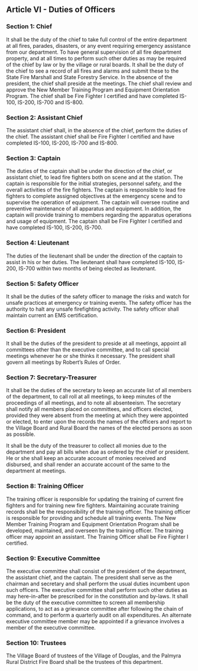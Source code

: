 ## Article VI - Duties of Officers

### Section 1: Chief

It shall be the duty of the chief to take full control of the entire department at all fires, parades, disasters, or any event requiring emergency assistance from our department. To have general supervision of all fire department property, and at all times to perform such other duties as may be required of the chief by law or by the village or rural boards. It shall be the duty of the chief to see a record of all fires and alarms and submit these to the State Fire Marshall and State Forestry Service. In the absence of the president, the chief shall preside at the meetings. The chief shall review and approve the New Member Training Program and Equipment Orientation Program. The chief shall be Fire Fighter I certified and have completed IS-100, IS-200, IS-700 and IS-800. 

### Section 2: Assistant Chief

The assistant chief shall, in the absence of the chief, perform the duties of the chief. The assistant chief shall be Fire Fighter I certified and have completed IS-100, IS-200, IS-700 and IS-800.

### Section 3: Captain

The duties of the captain shall be under the direction of the chief, or assistant chief, to lead fire fighters both on scene and at the station. The captain is responsible for the initial strategies, personnel safety, and the overall activities of the fire fighters. The captain is responsible to lead fire fighters to complete assigned objectives at the emergency scene and to supervise the operation of equipment. The captain will oversee routine and preventive maintenance of all apparatus and equipment. In addition, the captain will provide training to members regarding the apparatus operations and usage of equipment. The captain shall be Fire Fighter I certified and have completed IS-100, IS-200, IS-700.

### Section 4: Lieutenant

The duties of the lieutenant shall be under the direction of the captain to assist in his or her duties. The lieutenant shall have completed IS-100, IS-200, IS-700 within two months of being elected as lieutenant. 

### Section 5: Safety Officer

It shall be the duties of the safety officer to manage the risks and watch for unsafe practices at emergency or training events. The safety officer has the authority to halt any unsafe firefighting activity. The safety officer shall maintain current an EMS certification.

### Section 6: President

It shall be the duties of the president to preside at all meetings, appoint all committees other than the executive committee, and to call special meetings whenever he or she thinks it necessary. The president shall govern all meetings by Robert’s Rules of Order.

### Section 7: Secretary-Treasurer

It shall be the duties of the secretary to keep an accurate list of all members of the department, to call roll at all meetings, to keep minutes of the proceedings of all meetings, and to note all absenteeism. The secretary shall notify all members placed on committees, and officers elected, provided they were absent from the meeting at which they were appointed or elected, to enter upon the records the names of the officers and report to the Village Board and Rural Board the names of the elected persons as soon as possible.

It shall be the duty of the treasurer to collect all monies due to the department and pay all bills when due as ordered by the chief or president. He or she shall keep an accurate account of monies received and disbursed, and shall render an accurate account of the same to the department at meetings.

### Section 8: Training Officer

The training officer is responsible for updating the training of current fire fighters and for training new fire fighters. Maintaining accurate training records shall be the responsibility of the training officer. The training officer is responsible for providing and schedule all training events. The New Member Training Program and Equipment Orientation Program shall be developed, maintained, and overseen by the training officer. The training officer may appoint an assistant. The Training Officer shall be Fire Fighter I certified.

### Section 9: Executive Committee

The executive committee shall consist of the president of the department, the assistant chief, and the captain. The president shall serve as the chairman and secretary and shall perform the usual duties incumbent upon such officers. The executive committee shall perform such other duties as may here-in-after be prescribed for in the constitution and by-laws. It shall be the duty of the executive committee to screen all membership applications, to act as a grievance committee after following the chain of command, and to perform a quarterly audit on all expenditures. An alternate executive committee member may be appointed if a grievance involves a member of the executive committee.

### Section 10: Trustees

The Village Board of trustees of the Village of Douglas, and the Palmyra Rural District Fire Board shall be the trustees of this department.